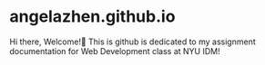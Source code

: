 # angelazhen.github.io

Hi there, Welcome!👋
This is github is dedicated to my assignment documentation for Web Development class at NYU IDM!